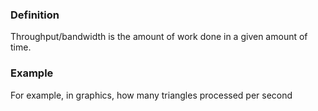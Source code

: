 ### Definition
Throughput/bandwidth is the amount of work done in a given amount of time.

### Example
For example, in graphics, how many triangles processed per second